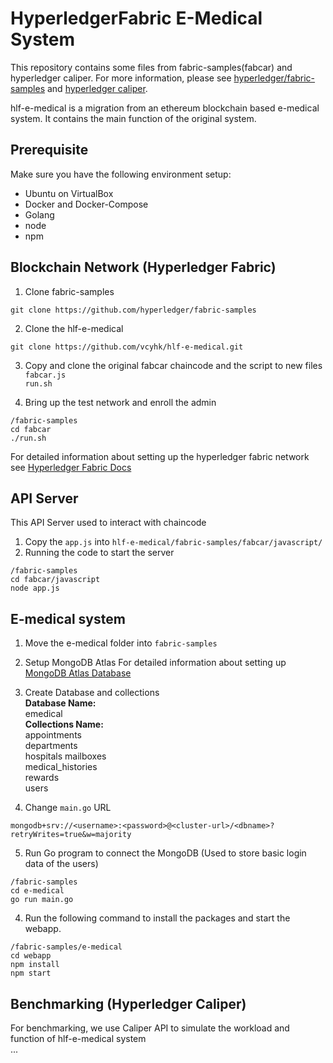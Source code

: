 # HyperledgerFabric E-Medical System

This repository contains some files from fabric-samples(fabcar) and hyperledger caliper. For more information, please see [hyperledger/fabric-samples](https://github.com/hyperledger/fabric-samples) and [hyperledger caliper](https://hyperledger.github.io/caliper/v0.4.2/getting-started/).

hlf-e-medical is a migration from an ethereum blockchain based e-medical system. It contains the main function of the original system.

## Prerequisite
Make sure you have the following environment setup:
* Ubuntu on VirtualBox
* Docker and Docker-Compose
* Golang
* node
* npm

## Blockchain Network (Hyperledger Fabric)
1. Clone fabric-samples
```
git clone https://github.com/hyperledger/fabric-samples
```

2. Clone the hlf-e-medical 
```
git clone https://github.com/vcyhk/hlf-e-medical.git
```

3. Copy and clone the original fabcar chaincode and the script to new files  
`fabcar.js`  
`run.sh`  

4. Bring up the test network and enroll the admin  
```
/fabric-samples
cd fabcar
./run.sh
```

For detailed information about setting up the hyperledger fabric network see [Hyperledger Fabric Docs](https://hyperledger-fabric.readthedocs.io/en/latest/)

## API Server

This API Server used to interact with chaincode

1. Copy the `app.js` into `hlf-e-medical/fabric-samples/fabcar/javascript/`
2. Running the code to start the server
```
/fabric-samples
cd fabcar/javascript
node app.js
```

## E-medical system
1. Move the e-medical folder into `fabric-samples` 

2. Setup MongoDB Atlas 
For detailed information about setting up [MongoDB Atlas Database](https://www.mongodb.com/docs/atlas/getting-started/)

3. Create Database and collections   
**Database Name:**  
emedical   
**Collections Name:**  
appointments  
departments  
hospitals 
mailboxes  
medical_histories  
rewards  
users  

4. Change `main.go` URL
```
mongodb+srv://<username>:<password>@<cluster-url>/<dbname>?retryWrites=true&w=majority
```

5. Run Go program to connect the MongoDB (Used to store basic login data of the users)
```
/fabric-samples
cd e-medical
go run main.go
```

4. Run the following command to install the packages and start the webapp.
```
/fabric-samples/e-medical
cd webapp
npm install
npm start
```

## Benchmarking (Hyperledger Caliper)
For benchmarking, we use Caliper API to simulate the workload and function of hlf-e-medical system  
...

